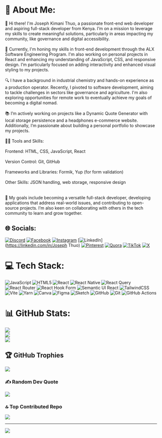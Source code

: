 # 💫 About Me:
👋 Hi there! I'm Joseph Kimani Thuo, a passionate front-end web developer and aspiring full-stack developer from Kenya. I’m on a mission to leverage my skills to create meaningful solutions, particularly in areas impacting my community, like governance and digital accessibility.<br><br>🌱 Currently, I'm honing my skills in front-end development through the ALX Software Engineering Program. I'm also working on personal projects in React and enhancing my understanding of JavaScript, CSS, and responsive design. I’m particularly focused on adding interactivity and enhanced visual styling to my projects.<br><br>🔍 I have a background in industrial chemistry and hands-on experience as a production operator. Recently, I pivoted to software development, aiming to tackle challenges in sectors like governance and agriculture. I'm also exploring opportunities for remote work to eventually achieve my goals of becoming a digital nomad.<br><br>📚 I’m actively working on projects like a Dynamic Quote Generator with local storage persistence and a headphones e-commerce website. Additionally, I’m passionate about building a personal portfolio to showcase my projects.<br><br>👨‍💻 Tools and Skills:<br><br>Frontend: HTML, CSS, JavaScript, React<br><br>Version Control: Git, GitHub<br><br>Frameworks and Libraries: Formik, Yup (for form validation)<br><br>Other Skills: JSON handling, web storage, responsive design<br><br><br>🚀 My goals include becoming a versatile full-stack developer, developing applications that address real-world issues, and contributing to open-source projects. I’m also keen on collaborating with others in the tech community to learn and grow together.


## 🌐 Socials:
[![Discord](https://img.shields.io/badge/Discord-%237289DA.svg?logo=discord&logoColor=white)](https://discord.gg/https://discord.gg/JZTHQvSM) [![Facebook](https://img.shields.io/badge/Facebook-%231877F2.svg?logo=Facebook&logoColor=white)](https://facebook.com/kimanithuo) [![Instagram](https://img.shields.io/badge/Instagram-%23E4405F.svg?logo=Instagram&logoColor=white)](https://instagram.com/kimanithuo) [![LinkedIn](https://img.shields.io/badge/LinkedIn-%230077B5.svg?logo=linkedin&logoColor=white)](https://linkedin.com/in/Joseph Thuo) [![Pinterest](https://img.shields.io/badge/Pinterest-%23E60023.svg?logo=Pinterest&logoColor=white)](https://pinterest.com/kimanithuo ) [![Quora](https://img.shields.io/badge/Quora-%23B92B27.svg?logo=Quora&logoColor=white)](https://quora.com/profile/kimanithuo ) [![TikTok](https://img.shields.io/badge/TikTok-%23000000.svg?logo=TikTok&logoColor=white)](https://tiktok.com/@Waki_mani) [![X](https://img.shields.io/badge/X-black.svg?logo=X&logoColor=white)](https://x.com/thuokimani) 

# 💻 Tech Stack:
![JavaScript](https://img.shields.io/badge/javascript-%23323330.svg?style=for-the-badge&logo=javascript&logoColor=%23F7DF1E) ![HTML5](https://img.shields.io/badge/html5-%23E34F26.svg?style=for-the-badge&logo=html5&logoColor=white) ![React](https://img.shields.io/badge/react-%2320232a.svg?style=for-the-badge&logo=react&logoColor=%2361DAFB) ![React Native](https://img.shields.io/badge/react_native-%2320232a.svg?style=for-the-badge&logo=react&logoColor=%2361DAFB) ![React Query](https://img.shields.io/badge/-React%20Query-FF4154?style=for-the-badge&logo=react%20query&logoColor=white) ![React Router](https://img.shields.io/badge/React_Router-CA4245?style=for-the-badge&logo=react-router&logoColor=white) ![React Hook Form](https://img.shields.io/badge/React%20Hook%20Form-%23EC5990.svg?style=for-the-badge&logo=reacthookform&logoColor=white) ![Semantic UI React](https://img.shields.io/badge/Semantic%20UI%20React-%2335BDB2.svg?style=for-the-badge&logo=SemanticUIReact&logoColor=white) ![TailwindCSS](https://img.shields.io/badge/tailwindcss-%2338B2AC.svg?style=for-the-badge&logo=tailwind-css&logoColor=white) ![Vite](https://img.shields.io/badge/vite-%23646CFF.svg?style=for-the-badge&logo=vite&logoColor=white) ![Yarn](https://img.shields.io/badge/yarn-%232C8EBB.svg?style=for-the-badge&logo=yarn&logoColor=white) ![Canva](https://img.shields.io/badge/Canva-%2300C4CC.svg?style=for-the-badge&logo=Canva&logoColor=white) ![Figma](https://img.shields.io/badge/figma-%23F24E1E.svg?style=for-the-badge&logo=figma&logoColor=white) ![Sketch](https://img.shields.io/badge/Sketch-FFB387?style=for-the-badge&logo=sketch&logoColor=black) ![GitHub](https://img.shields.io/badge/github-%23121011.svg?style=for-the-badge&logo=github&logoColor=white) ![Git](https://img.shields.io/badge/git-%23F05033.svg?style=for-the-badge&logo=git&logoColor=white) ![GitHub Actions](https://img.shields.io/badge/github%20actions-%232671E5.svg?style=for-the-badge&logo=githubactions&logoColor=white)
# 📊 GitHub Stats:
![](https://github-readme-stats.vercel.app/api?username=kimanithuo1&theme=dark&hide_border=false&include_all_commits=true&count_private=true)<br/>
![](https://github-readme-streak-stats.herokuapp.com/?user=kimanithuo1&theme=dark&hide_border=false)<br/>
![](https://github-readme-stats.vercel.app/api/top-langs/?username=kimanithuo1&theme=dark&hide_border=false&include_all_commits=true&count_private=true&layout=compact)

## 🏆 GitHub Trophies
![](https://github-profile-trophy.vercel.app/?username=kimanithuo1&theme=radical&no-frame=false&no-bg=false&margin-w=4)

### ✍️ Random Dev Quote
![](https://quotes-github-readme.vercel.app/api?type=horizontal&theme=radical)

### 🔝 Top Contributed Repo
![](https://github-contributor-stats.vercel.app/api?username=kimanithuo1&limit=5&theme=dark&combine_all_yearly_contributions=true)

---
[![](https://visitcount.itsvg.in/api?id=kimanithuo1&icon=0&color=0)](https://visitcount.itsvg.in)

<!-- Proudly created with GPRM ( https://gprm.itsvg.in ) -->
